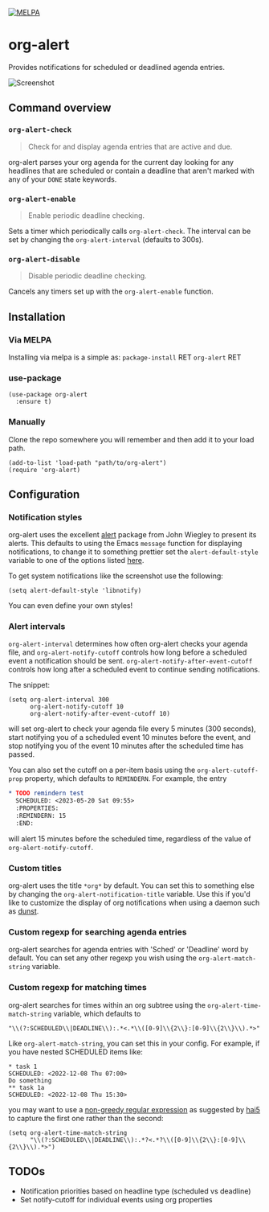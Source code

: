 [![MELPA](https://melpa.org/packages/org-alert-badge.svg)](https://melpa.org/#/org-alert)

# org-alert

Provides notifications for scheduled or deadlined agenda entries.

![Screenshot](/../screenshots/screenshot.png?raw=true "org-alert screenshot")



## Command overview
### `org-alert-check`

> Check for and display agenda entries that are active and due.

org-alert parses your org agenda for the current day looking for any
headlines that are scheduled or contain a deadline that aren't marked
with any of your `DONE` state keywords.


### `org-alert-enable`

> Enable periodic deadline checking.

Sets a timer which periodically calls `org-alert-check`. The
interval can be set by changing the `org-alert-interval` (defaults to
300s).


### `org-alert-disable`

> Disable periodic deadline checking.

Cancels any timers set up with the `org-alert-enable` function.



## Installation
### Via MELPA
Installing via melpa is a simple as:
`package-install` RET `org-alert` RET


### use-package

```elisp
(use-package org-alert
  :ensure t)
```

### Manually

Clone the repo somewhere you will remember and then add it to your
load path.
```elisp
(add-to-list 'load-path "path/to/org-alert")
(require 'org-alert)
```

## Configuration

### Notification styles

org-alert uses the excellent
[alert](https://github.com/jwiegley/alert) package from John Wiegley
to present its alerts. This defaults to using the Emacs `message`
function for displaying notifications, to change it to something
prettier set the `alert-default-style` variable to one of the options
listed [here](https://github.com/jwiegley/alert#builtin-alert-styles).

To get system notifications like the screenshot use the following:
```elisp
(setq alert-default-style 'libnotify)
```

You can even define your own styles!

### Alert intervals

`org-alert-interval` determines how often org-alert checks your agenda file, and
`org-alert-notify-cutoff` controls how long before a scheduled event a
notification should be sent. `org-alert-notify-after-event-cutoff` controls how
long after a scheduled event to continue sending notifications.

The snippet:

```elisp
(setq org-alert-interval 300
      org-alert-notify-cutoff 10
      org-alert-notify-after-event-cutoff 10)
```

will set org-alert to check your agenda file every 5 minutes (300 seconds),
start notifying you of a scheduled event 10 minutes before the event, and stop
notifying you of the event 10 minutes after the scheduled time has passed.

You can also set the cutoff on a per-item basis using the `org-alert-cutoff-prop`
property, which defaults to `REMINDERN`. For example, the entry

```org
* TODO remindern test
  SCHEDULED: <2023-05-20 Sat 09:55>
  :PROPERTIES:
  :REMINDERN: 15
  :END:
```

will alert 15 minutes before the scheduled time, regardless of the value of 
`org-alert-notify-cutoff`.

### Custom titles

org-alert uses the title `*org*` by default. You can set this to
something else by changing the `org-alert-notification-title`
variable. Use this if you'd like to customize the display of org
notifications when using a daemon such as
[dunst](https://github.com/knopwob/dunst).

### Custom regexp for searching agenda entries

org-alert searches for agenda entries with 'Sched' or 'Deadline' word
by default. You can set any other regexp you wish using
the `org-alert-match-string` variable.

### Custom regexp for matching times

org-alert searches for times within an org subtree using the
`org-alert-time-match-string` variable, which defaults to

```
"\\(?:SCHEDULED\\|DEADLINE\\):.*<.*\\([0-9]\\{2\\}:[0-9]\\{2\\}\\).*>"
```

Like `org-alert-match-string`, you can set this in your config. For example, if
you have nested SCHEDULED items like:

```text
* task 1
SCHEDULED: <2022-12-08 Thu 07:00>
Do something
** task 1a
SCHEDULED: <2022-12-08 Thu 15:30>
```

you may want to use a [non-greedy regular
expression](https://github.com/spegoraro/org-alert/issues/29#issue-1485013029)
as suggested by [hai5](https://github.com/hai5) to capture the first one rather
than the second:

```elisp
(setq org-alert-time-match-string
      "\\(?:SCHEDULED\\|DEADLINE\\):.*?<.*?\\([0-9]\\{2\\}:[0-9]\\{2\\}\\).*>")
````

## TODOs

* Notification priorities based on headline type (scheduled vs deadline)
* Set notify-cutoff for individual events using org properties


